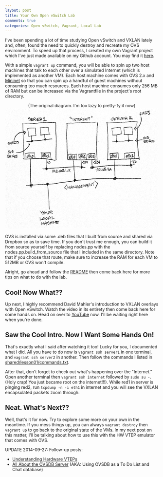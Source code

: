 ```yaml
---
layout: post
title: Your Own Open vSwitch Lab
comments: true
categories: Open vSwitch, Vagrant, Local Lab
---
```


I've been spending a lot of time studying Open vSwitch and VXLAN lately and,
often, found the need to quickly destroy and recreate my OVS environment. To speed
up that process, I created my own Vagrant project which I've just made available
on my Github account. You may find it [here](https://github.com/relaxdiego/ovs-lab).

With a simple `vagrant up` command, you will be able to spin up two host machines
that talk to each other over a simulated Internet (which is implemented as another
VM). Each host machine comes with OVS 2.x and [Mininet](http://mininet.org/)
so that you can spin up a handful of guest machines without consuming too much
resources. Each host machine consumes only 256 MB of RAM but can be increased
via the Vagrantfile in the project's root directory.

<center>(The original diagram. I'm too lazy to pretty-fy it now)</center>
<img src="/assets/images/ovs-lab.jpg" width="700" height="396"/>

OVS is installed via some .deb files that I built from source and shared via Dropbox
so as to save time. If you don't trust me enough, you can build it from source
yourself by replacing nodes.pp with the nodes.pp.build_from_source file that I
included in the same directory. Note that if you choose that route, make sure to
increase the RAM for each VM to 512MB or OVS won't compile.

Alright, go ahead and follow the [README](https://github.com/relaxdiego/ovs-lab/blob/master/README.txt)
then come back here for more tips on what to do with the lab.


## Cool! Now What??

Up next, I highly recommend David Mahler's introduction to VXLAN overlays with
Open vSwitch. Watch the video in its entirety then come back here for some hands
on. Head on over to [YouTube](https://www.youtube.com/watch?v=tnSkHhsLqpM) now.
I'll be waiting right here when you're done.


## Saw the Cool Intro. Now I Want Some Hands On!

That's exactly what I said after watching it too! Lucky for you, I documented
what I did. All you have to do now is `vagrant ssh server1` in one terminal,
and `vagrant ssh server2` in another. Then follow the commands I listed in
[shared/lesson01/commands.txt](https://github.com/relaxdiego/ovs-lab/blob/master/shared/lesson01/commands.txt).

After that, don't forget to check out what's happening over the "Internet." Open
another terminal then `vagrant ssh internet` followed by `sudo su -`. (Holy crap!
You just became root on the internet!!!). While red1 in server is pinging red2,
run `tcpdump -n -i eth1` in internet and you will see the VXLAN encapsulated
packets zoom through.


## Neat. What's Next??

Well, that's it for now. Try to explore some more on your own in the meantime. If you
mess things up, you can always `vagrant destroy` then `vagrant up` to go back
to the original state of the VMs. In my next post on this matter, I'll be talking
about how to use this with the HW VTEP emulator that comes with OVS.

UPDATE 2014-09-27: Follow-up posts:

* [Understanding Hardware VTEPs](/2014/09/hardware_vtep.html)
* [All About the OVSDB Server](/2014/09/ovsdb.html) (AKA: Using OVSDB as a To Do List and Chat database)

